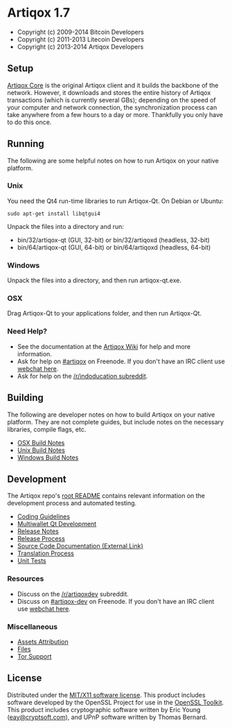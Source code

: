 Artiqox 1.7
=====================

* Copyright (c) 2009-2014 Bitcoin Developers
* Copyright (c) 2011-2013 Litecoin Developers
* Copyright (c) 2013-2014 Artiqox Developers


Setup
---------------------
[Artiqox Core](http://artiqox.com/en/download) is the original Artiqox client and it builds the backbone of the network. However, it downloads and stores the entire history of Artiqox transactions (which is currently several GBs); depending on the speed of your computer and network connection, the synchronization process can take anywhere from a few hours to a day or more. Thankfully you only have to do this once.

Running
---------------------
The following are some helpful notes on how to run Artiqox on your native platform. 

### Unix

You need the Qt4 run-time libraries to run Artiqox-Qt. On Debian or Ubuntu:

	sudo apt-get install libqtgui4

Unpack the files into a directory and run:

- bin/32/artiqox-qt (GUI, 32-bit) or bin/32/artiqoxd (headless, 32-bit)
- bin/64/artiqox-qt (GUI, 64-bit) or bin/64/artiqoxd (headless, 64-bit)



### Windows

Unpack the files into a directory, and then run artiqox-qt.exe.

### OSX

Drag Artiqox-Qt to your applications folder, and then run Artiqox-Qt.

### Need Help?

* See the documentation at the [Artiqox Wiki](http://artiqox.com/)
for help and more information.
* Ask for help on [#artiqox](http://webchat.freenode.net?channels=artiqox) on Freenode. If you don't have an IRC client use [webchat here](http://webchat.freenode.net?channels=artiqox).
* Ask for help on the [/r/indoducation subreddit](http://reddit.com/r/indoducation).

Building
---------------------
The following are developer notes on how to build Artiqox on your native platform. They are not complete guides, but include notes on the necessary libraries, compile flags, etc.

- [OSX Build Notes](build-osx.md)
- [Unix Build Notes](build-unix.md)
- [Windows Build Notes](build-msw.md)

Development
---------------------
The Artiqox repo's [root README](https://github.com/artiqox/artiqox/blob/master/README.md) contains relevant information on the development process and automated testing.

- [Coding Guidelines](coding.md)
- [Multiwallet Qt Development](multiwallet-qt.md)
- [Release Notes](release-notes.md)
- [Release Process](release-process.md)
- [Source Code Documentation (External Link)](https://dev.visucore.com/bitcoin/doxygen/)
- [Translation Process](translation_process.md)
- [Unit Tests](unit-tests.md)

### Resources
* Discuss on the [/r/artiqoxdev](http://www.reddit.com/r/artiqoxdev) subreddit.
* Discuss on [#artiqox-dev](http://webchat.freenode.net/?channels=artiqox-dev) on Freenode. If you don't have an IRC client use [webchat here](http://webchat.freenode.net/?channels=artiqox-dev).

### Miscellaneous
- [Assets Attribution](assets-attribution.md)
- [Files](files.md)
- [Tor Support](tor.md)

License
---------------------
Distributed under the [MIT/X11 software license](http://www.opensource.org/licenses/mit-license.php).
This product includes software developed by the OpenSSL Project for use in the [OpenSSL Toolkit](http://www.openssl.org/). This product includes
cryptographic software written by Eric Young ([eay@cryptsoft.com](mailto:eay@cryptsoft.com)), and UPnP software written by Thomas Bernard.

